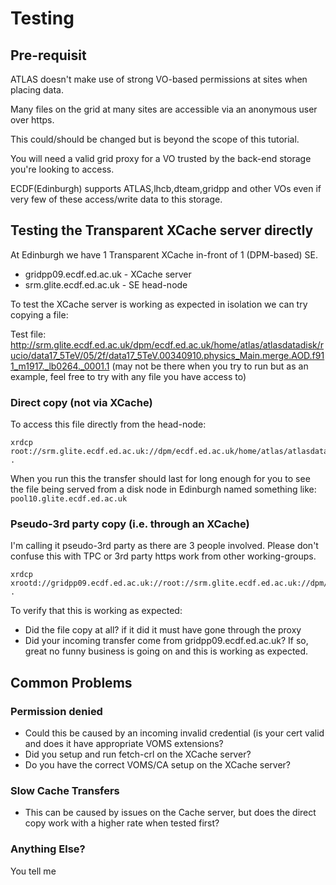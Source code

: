 
# Testing 

## Pre-requisit

ATLAS doesn't make use of strong VO-based permissions at sites when placing data.

Many files on the grid at many sites are accessible via an anonymous user over https.

This could/should be changed but is beyond the scope of this tutorial.

You will need a valid grid proxy for a VO trusted by the back-end storage you're looking to access.

ECDF(Edinburgh) supports ATLAS,lhcb,dteam,gridpp and other VOs even if very few of these access/write data to this storage.


## Testing the Transparent XCache server directly

At Edinburgh we have 1 Transparent XCache in-front of 1 (DPM-based) SE.

 * gridpp09.ecdf.ed.ac.uk - XCache server
 * srm.glite.ecdf.ed.ac.uk -  SE head-node

To test the XCache server is working as expected in isolation we can try copying a file:

Test file: http://srm.glite.ecdf.ed.ac.uk/dpm/ecdf.ed.ac.uk/home/atlas/atlasdatadisk/rucio/data17_5TeV/05/2f/data17_5TeV.00340910.physics_Main.merge.AOD.f911_m1917._lb0264._0001.1
(may not be there when you try to run but as an example, feel free to try with any file you have access to)

### Direct copy (not via XCache)

To access this file directly from the head-node:

```
xrdcp root://srm.glite.ecdf.ed.ac.uk://dpm/ecdf.ed.ac.uk/home/atlas/atlasdatadisk/rucio/data17_5TeV/05/2f/data17_5TeV.00340910.physics_Main.merge.AOD.f911_m1917._lb0264._0001.1 .
```

When you run this the transfer should last for long enough for you to see the file being served from a disk node in Edinburgh named something like: `pool10.glite.ecdf.ed.ac.uk`


### Pseudo-3rd party copy (i.e. through an XCache)

I'm calling it pseudo-3rd party as there are 3 people involved. Please don't confuse this with TPC or 3rd party https work from other working-groups.

```
xrdcp xrootd://gridpp09.ecdf.ed.ac.uk://root://srm.glite.ecdf.ed.ac.uk://dpm/ecdf.ed.ac.uk/home/atlas/atlasdatadisk/rucio/data17_5TeV/05/2f/data17_5TeV.00340910.physics_Main.merge.AOD.f911_m1917._lb0264._0001.1 .
```

To verify that this is working as expected:

 * Did the file copy at all? if it did it must have gone through the proxy
 * Did your incoming transfer come from gridpp09.ecdf.ed.ac.uk? If so, great no funny business is going on and this is working as expected.


## Common Problems

### Permission denied 

 * Could this be caused by an incoming invalid credential (is your cert valid and does it have appropriate VOMS extensions?
 * Did you setup and run fetch-crl on the XCache server?
 * Do you have the correct VOMS/CA setup on the XCache server?

### Slow Cache Transfers

 * This can be caused by issues on the Cache server, but does the direct copy work with a higher rate when tested first?

### Anything Else?

You tell me




